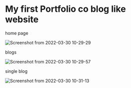 # My first Portfolio co blog like website

home page


![Screenshot from 2022-03-30 10-29-29](https://user-images.githubusercontent.com/50919263/160755114-fa644852-29a3-48a5-8bdf-bb76f3ed6cdc.png)

blogs 


![Screenshot from 2022-03-30 10-29-57](https://user-images.githubusercontent.com/50919263/160755150-a010a7c0-14f4-4f7a-a183-53fb4f39b166.png)

single blog


![Screenshot from 2022-03-30 10-31-13](https://user-images.githubusercontent.com/50919263/160755165-ede4b86a-357b-4a42-be85-54d9c3463081.png)

